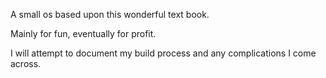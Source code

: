 A small os based upon this wonderful text book.

Mainly for fun, eventually for profit.

I will attempt to document my build process and any complications I come across.
